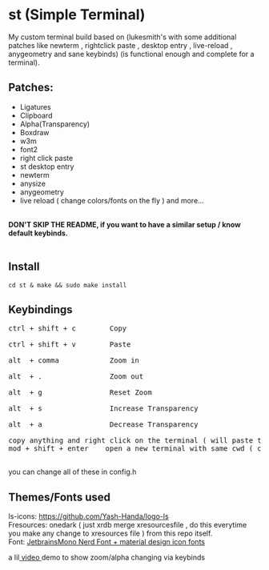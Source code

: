 # st (Simple Terminal)
My custom terminal build based on (lukesmith's with some additional patches like newterm , rightclick paste , desktop entry , live-reload , anygeometry and sane keybinds) (is functional enough and complete for a terminal).

## Patches: 
- Ligatures
- Clipboard
- Alpha(Transparency)
- Boxdraw
- w3m
- font2
- right click paste
- st desktop entry 
- newterm 
- anysize
- anygeometry 
- live reload ( change colors/fonts on the fly )
and more...
<br>
<b>DON'T SKIP THE README, if you want to have a similar setup / know default keybinds.<br><br></b>


## Install <br> 
`cd st & make && sudo make install `<br>

## Keybindings<br> 
<pre>
ctrl + shift + c        Copy  <br>
ctrl + shift + v        Paste <br>
alt  + comma            Zoom in <br>
alt  + .                Zoom out <br>
alt  + g                Reset Zoom<br>
alt  + s                Increase Transparency<br>
alt  + a                Decrease Transparency <br>
copy anything and right click on the terminal ( will paste the copied thing ) 
mod + shift + enter    open a new terminal with same cwd ( current working directory )

</pre>
you can change all of these in config.h
<br> 

## Themes/Fonts used
ls-icons: https://github.com/Yash-Handa/logo-ls <br>
Fresources: onedark ( just xrdb merge xresourcesfile , do this everytime you make any change to xresources file ) from this repo itself.<br>
Font: <a href="https://github.com/siduck76/matfonts">  JetbrainsMono Nerd Font + material design icon fonts </a> 


a lil<a href="https://share.vidyard.com/watch/sdFeoxaRr124U893WVEcxN?"> video  </a>demo to show zoom/alpha changing via keybinds

